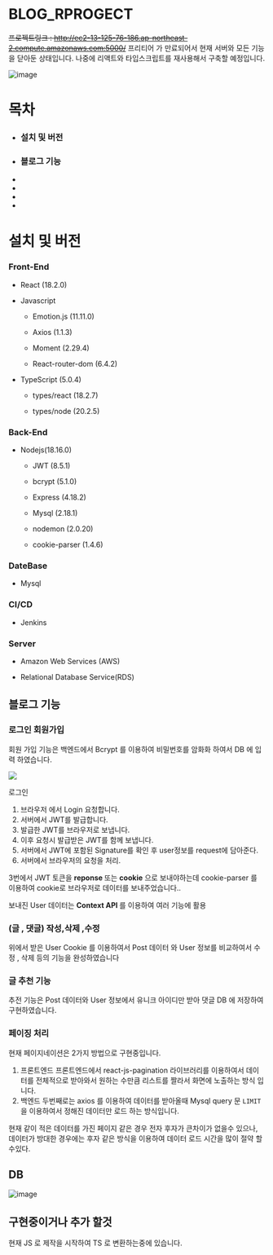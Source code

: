 # BLOG_RPROGECT

~~프로젝트링크 : http://ec2-13-125-76-186.ap-northeast-2.compute.amazonaws.com:5000/~~
프리티어 가 만료되어서 현재 서버와 모든 기능을 닫아둔 상태입니다. 
나중에 리액트와 타입스크립트를 재사용해서 구축할 예정입니다.


![image](https://github.com/seong-94/blog_aws/assets/68951572/f20775ed-d436-4738-93f2-4297281b7fea)

# 목차

- <h3>설치 및 버전</h3>
- <h3>블로그 기능</h3>
-
-
-
-

# 설치 및 버전

<h3>Front-End</h3>

- React (18.2.0)

- Javascript

  - Emotion.js (11.11.0)

  - Axios (1.1.3)

  - Moment (2.29.4)

  - React-router-dom (6.4.2)

- TypeScript (5.0.4)

  - types/react (18.2.7)

  - types/node (20.2.5)

<h3> Back-End</h3>

- Nodejs(18.16.0)

  - JWT (8.5.1)

  - bcrypt (5.1.0)

  - Express (4.18.2)

  - Mysql (2.18.1)

  - nodemon (2.0.20)

  - cookie-parser (1.4.6)

<h3> DateBase</h3>

- Mysql

<h3> CI/CD  </h3>

- Jenkins

<h3> Server</h3>

- Amazon Web Services (AWS)

- Relational Database Service(RDS)

## 블로그 기능

<h3> 로그인 회원가입</h3>
회원 가입 기능은 백엔드에서  Bcrypt 를  이용하여 비밀번호를 암화화 하여서 DB 에 입력 하였습니다.

![](https://velog.velcdn.com/images%2F_woogie%2Fpost%2F93589866-64f5-420b-bb98-efa033d29049%2FJWT_tokens_EN.png)

로그인

1.  브라우저 에서 Login 요청합니다.
2.  서버에서 JWT를 발급합니다.
3.  발급한 JWT를 브라우저로 보냅니다.
4.  이후 요청시 발급받은 JWT를 함께 보냅니다.
5.  서버에서 JWT에 포함된 Signature를 확인 후 user정보를 request에 담아준다.
6.  서버에서 브라우저의 요청을 처리.

3번에서 JWT 토큰을 <strong>reponse </strong> 또는 <strong> cookie</strong> 으로 보내야하는데 cookie-parser 를 이용하여 cookie로 브라우저로 데이터를 보내주었습니다..

보내진 User 데이터는 <strong> Context API </strong>를 이용하여 여러 기능에 활용

<h3> (글 , 댓글) 작성,삭제 ,수정</h3>

위에서 받은 User Cookie 를 이용하여서 Post 데이터 와 User 정보를 비교하여서 수정 , 삭제 등의 기능을 완성하였습니다

<h3> 글 추천 기능</h3>

추전 기능은 Post 데이터와 User 정보에서 유니크 아이디만 받아 댓글 DB 에 저장하여 구현하였습니다.

<h3> 페이징 처리</h3>

현재 페이지네이션은 2가지 방법으로 구현중입니다.

1. 프론트엔드
   프론트엔드에서 react-js-pagination 라이브러리를 이용하여서 데이터를 전체적으로 받아와서 원하는 수만큼 리스트를 짤라서 화면에 노출하는 방식 입니다.
2. 백엔드
   두번째로는 axios 를 이용하여 데이터를 받아올때 Mysql query 문 `LIMIT` 을 이용하여서 정해진 데이터만 로드 하는 방식입니다.

현재 같이 적은 데이터를 가진 페이지 같은 경우 전자 후자가 큰차이가 없을수 있으나, 데이터가 방대한 경우에는 후자 같은 방식을 이용하여 데이터 로드 시간을 많이 절약 할수있다.

## DB

![image](https://github.com/seong-94/blog_aws/assets/68951572/074f3e05-5069-4f90-98de-abb9497bc0f8)

## 구현중이거나 추가 할것

현재 JS 로 제작을 시작하여 TS 로 변환하는중에 있습니다.
